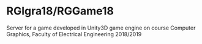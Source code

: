 # RGIgra18/RGGame18
Server for a game developed in Unity3D game engine on course Computer Graphics, Faculty of Electrical Engineering 2018/2019
